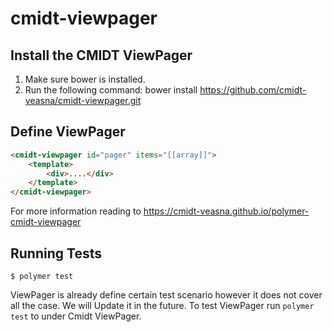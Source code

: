 # cmidt-viewpager



## Install the CMIDT ViewPager

1. Make sure bower is installed.
2. Run the following command: bower install https://github.com/cmidt-veasna/cmidt-viewpager.git

## Define ViewPager

```html
<cmidt-viewpager id="pager" items="[[array]]">
    <template>
        <div>....</div>
    </template>
</cmidt-viewpager>
```

For more information reading to https://cmidt-veasna.github.io/polymer-cmidt-viewpager

## Running Tests

```
$ polymer test
```

ViewPager is already define certain test scenario however it does not cover all the case. We will Update it in the future. To test
ViewPager run `polymer test` to under Cmidt ViewPager.
